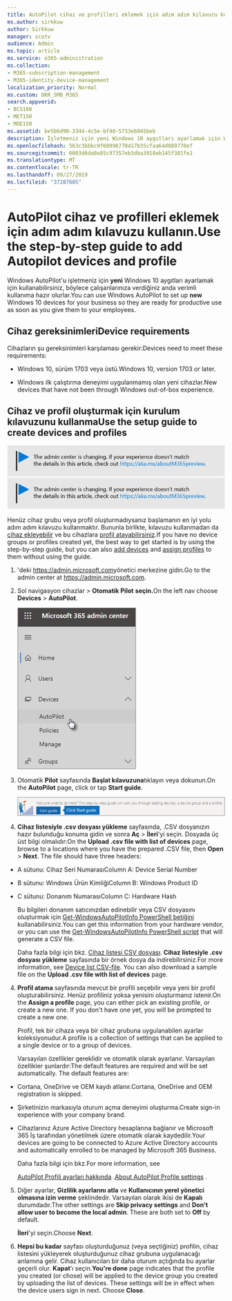 ```yaml
---
title: AutoPilot cihaz ve profilleri eklemek için adım adım kılavuzu kullanın.
ms.author: sirkkuw
author: Sirkkuw
manager: scotv
audience: Admin
ms.topic: article
ms.service: o365-administration
ms.collection:
- M365-subscription-management
- M365-identity-device-management
localization_priority: Normal
ms.custom: OKR_SMB_M365
search.appverid:
- BCS160
- MET150
- MOE150
ms.assetid: be5b6d90-3344-4c5e-bf40-5733eb845beb
description: İşletmeniz için yeni Windows 10 aygıtları ayarlamak için Windows AutoPilot'u nasıl kullanacağınızı öğrenin.
ms.openlocfilehash: 563c3bbbc9f69996778417b35cfaa64d089770ef
ms.sourcegitcommit: 6003d6da0a85c97357eb3dba3918eb145f381fe1
ms.translationtype: MT
ms.contentlocale: tr-TR
ms.lasthandoff: 09/27/2019
ms.locfileid: "37287605"
---
```

# <a name="use-the-step-by-step-guide-to-add-autopilot-devices-and-profile"></a><span data-ttu-id="e227a-103">AutoPilot cihaz ve profilleri eklemek için adım adım kılavuzu kullanın.</span><span class="sxs-lookup"><span data-stu-id="e227a-103">Use the step-by-step guide to add Autopilot devices and profile</span></span>

<span data-ttu-id="e227a-104">Windows AutoPilot'u işletmeniz için **yeni** Windows 10 aygıtları ayarlamak için kullanabilirsiniz, böylece çalışanlarınıza verdiğiniz anda verimli kullanıma hazır olurlar.</span><span class="sxs-lookup"><span data-stu-id="e227a-104">You can use Windows AutoPilot to set up **new** Windows 10 devices for your business so they are ready for productive use as soon as you give them to your employees.</span></span>
  
## <a name="device-requirements"></a><span data-ttu-id="e227a-105">Cihaz gereksinimleri</span><span class="sxs-lookup"><span data-stu-id="e227a-105">Device requirements</span></span>

<span data-ttu-id="e227a-106">Cihazların şu gereksinimleri karşılaması gerekir:</span><span class="sxs-lookup"><span data-stu-id="e227a-106">Devices need to meet these requirements:</span></span>
  
- <span data-ttu-id="e227a-107">Windows 10, sürüm 1703 veya üstü.</span><span class="sxs-lookup"><span data-stu-id="e227a-107">Windows 10, version 1703 or later.</span></span>
    
- <span data-ttu-id="e227a-108">Windows ilk çalıştırma deneyimi uygulanmamış olan yeni cihazlar.</span><span class="sxs-lookup"><span data-stu-id="e227a-108">New devices that have not been through Windows out-of-box experience.</span></span>
    
## <a name="use-the-setup-guide-to-create-devices-and-profiles"></a><span data-ttu-id="e227a-109">Cihaz ve profil oluşturmak için kurulum kılavuzunu kullanma</span><span class="sxs-lookup"><span data-stu-id="e227a-109">Use the setup guide to create devices and profiles</span></span>

<span data-ttu-id="e227a-110">[![Yönetici merkezinin değiştiğini bildirmek için etiket ve aka.ms/aboutM365preview daha fazla ayrıntı bulabilirsiniz.](media/m365admincenterchanging.png)](https://docs.microsoft.com/office365/admin/microsoft-365-admin-center-preview)</span><span class="sxs-lookup"><span data-stu-id="e227a-110">[![Label to let you know the admin center is changing and you can find more details at aka.ms/aboutM365preview.](media/m365admincenterchanging.png)](https://docs.microsoft.com/office365/admin/microsoft-365-admin-center-preview)</span></span>

<span data-ttu-id="e227a-111">Henüz cihaz grubu veya profil oluşturmadıysanız başlamanın en iyi yolu adım adım kılavuzu kullanmaktır. Bununla birlikte, kılavuzu kullanmadan da [cihaz ekleyebilir](create-and-edit-autopilot-devices.md) ve bu cihazlara [profil atayabilirsiniz](create-and-edit-autopilot-profiles.md).</span><span class="sxs-lookup"><span data-stu-id="e227a-111">If you have no device groups or profiles created yet, the best way to get started is by using the step-by-step guide, but you can also [add devices](create-and-edit-autopilot-devices.md) and [assign profiles](create-and-edit-autopilot-profiles.md) to them without using the guide.</span></span> 
  
1. <span data-ttu-id="e227a-112">'deki <a href="https://go.microsoft.com/fwlink/p/?linkid=837890" target="_blank">https://admin.microsoft.com</a>yönetici merkezine gidin.</span><span class="sxs-lookup"><span data-stu-id="e227a-112">Go to the admin center at <a href="https://go.microsoft.com/fwlink/p/?linkid=837890" target="_blank">https://admin.microsoft.com</a>.</span></span>

2. <span data-ttu-id="e227a-113">Sol navigasyon cihazlar \> **Otomatik Pilot** **seçin.**</span><span class="sxs-lookup"><span data-stu-id="e227a-113">On the left nav choose **Devices** \> **AutoPilot**.</span></span>

    ![Yönetici merkezinde cihazları seçin ve sonra Otomatik Pilot.](media/AutoPilot.png)
  
2. <span data-ttu-id="e227a-115">Otomatik **Pilot** sayfasında **Başlat kılavuzuna**tıklayın veya dokunun.</span><span class="sxs-lookup"><span data-stu-id="e227a-115">On the **AutoPilot** page, click or tap **Start guide**.</span></span>
    
    ![Click Start guide for step-by-step instructions for Autopilot.](media/31662655-d1e6-437d-87ea-c0dec5da56f7.png)
  
3. <span data-ttu-id="e227a-p101">**Cihaz listesiyle .csv dosyası yükleme** sayfasında, .CSV dosyanızın hazır bulunduğu konuma gidin ve sonra **Aç** \> **İleri**'yi seçin. Dosyada üç üst bilgi olmalıdır:</span><span class="sxs-lookup"><span data-stu-id="e227a-p101">On the **Upload .csv file with list of devices** page, browse to a locations where you have the prepared .CSV file, then **Open** \> **Next**. The file should have three headers:</span></span>
    
  - <span data-ttu-id="e227a-119">A sütunu: Cihaz Seri Numarası</span><span class="sxs-lookup"><span data-stu-id="e227a-119">Column A: Device Serial Number</span></span>
    
  - <span data-ttu-id="e227a-120">B sütunu: Windows Ürün Kimliği</span><span class="sxs-lookup"><span data-stu-id="e227a-120">Column B: Windows Product ID</span></span>
    
  - <span data-ttu-id="e227a-121">C sütunu: Donanım Numarası</span><span class="sxs-lookup"><span data-stu-id="e227a-121">Column C: Hardware Hash</span></span>
    
    <span data-ttu-id="e227a-122">Bu bilgileri donanım satıcınızdan edinebilir veya CSV dosyasını oluşturmak için [Get-WindowsAutoPilotInfo PowerShell betiğini](https://www.powershellgallery.com/packages/Get-WindowsAutoPilotInfo) kullanabilirsiniz.</span><span class="sxs-lookup"><span data-stu-id="e227a-122">You can get this information from your hardware vendor, or you can use the [Get-WindowsAutoPilotInfo PowerShell script](https://www.powershellgallery.com/packages/Get-WindowsAutoPilotInfo) that will generate a CSV file.</span></span> 
    
    <span data-ttu-id="e227a-p102">Daha fazla bilgi için bkz. [Cihaz listesi CSV dosyası](https://support.office.com/article/932e3676-2491-49f0-9177-d893d2f5276e). **Cihaz listesiyle .csv dosyası yükleme** sayfasında bir örnek dosya da indirebilirsiniz.</span><span class="sxs-lookup"><span data-stu-id="e227a-p102">For more information, see [Device list CSV-file](https://support.office.com/article/932e3676-2491-49f0-9177-d893d2f5276e). You can also download a sample file on the **Upload .csv file with list of devices** page.</span></span> 
    
4. <span data-ttu-id="e227a-p103">**Profil atama** sayfasında mevcut bir profili seçebilir veya yeni bir profil oluşturabilirsiniz. Henüz profiliniz yoksa yenisini oluşturmanız istenir.</span><span class="sxs-lookup"><span data-stu-id="e227a-p103">On the **Assign a profile** page, you can either pick an existing profile, or create a new one. If you don't have one yet, you will be prompted to create a new one.</span></span> 
    
    <span data-ttu-id="e227a-127">Profil, tek bir cihaza veya bir cihaz grubuna uygulanabilen ayarlar koleksiyonudur.</span><span class="sxs-lookup"><span data-stu-id="e227a-127">A profile is a collection of settings that can be applied to a single device or to a group of devices.</span></span>
    
    <span data-ttu-id="e227a-p104">Varsayılan özellikler gereklidir ve otomatik olarak ayarlanır. Varsayılan özellikler şunlardır:</span><span class="sxs-lookup"><span data-stu-id="e227a-p104">The default features are required and will be set automatically. The default features are:</span></span>
    
  - <span data-ttu-id="e227a-130">Cortana, OneDrive ve OEM kaydı atlanır.</span><span class="sxs-lookup"><span data-stu-id="e227a-130">Cortana, OneDrive and OEM registration is skipped.</span></span>
    
  - <span data-ttu-id="e227a-131">Şirketinizin markasıyla oturum açma deneyimi oluşturma.</span><span class="sxs-lookup"><span data-stu-id="e227a-131">Create sign-in experience with your company brand.</span></span>
    
  - <span data-ttu-id="e227a-132">Cihazlarınız Azure Active Directory hesaplarına bağlanır ve Microsoft 365 İş tarafından yönetilmek üzere otomatik olarak kaydedilir.</span><span class="sxs-lookup"><span data-stu-id="e227a-132">Your devices are going to be connected to Azure Active Directory accounts and automatically enrolled to be managed by Microsoft 365 Business.</span></span>
    
    <span data-ttu-id="e227a-133">Daha fazla bilgi için bkz.</span><span class="sxs-lookup"><span data-stu-id="e227a-133">For more information, see</span></span>
    
    <span data-ttu-id="e227a-134">[AutoPilot Profili ayarları hakkında](autopilot-profile-settings.md) .</span><span class="sxs-lookup"><span data-stu-id="e227a-134">[About AutoPilot Profile settings](autopilot-profile-settings.md) .</span></span> 
    
5. <span data-ttu-id="e227a-135">Diğer ayarlar, **Gizlilik ayarlarını atla** ve **Kullanıcının yerel yönetici olmasına izin verme** şeklindedir. Varsayılan olarak ikisi de **Kapalı** durumdadır.</span><span class="sxs-lookup"><span data-stu-id="e227a-135">The other settings are **Skip privacy settings** and **Don't allow user to become the local admin**. These are both set to **Off** by default.</span></span> 
    
    <span data-ttu-id="e227a-136">**İleri**'yi seçin.</span><span class="sxs-lookup"><span data-stu-id="e227a-136">Choose **Next**.</span></span>
    
6. <span data-ttu-id="e227a-p105">**Hepsi bu kadar** sayfası oluşturduğunuz (veya seçtiğiniz) profilin, cihaz listesini yükleyerek oluşturduğunuz cihaz grubuna uygulanacağı anlamına gelir. Cihaz kullanıcıları bir daha oturum açtığında bu ayarlar geçerli olur. **Kapat**'ı seçin.</span><span class="sxs-lookup"><span data-stu-id="e227a-p105">**You're done** page indicates that the profile you created (or chose) will be applied to the device group you created by uploading the list of devices. These settings will be in effect when the device users sign in next. Choose **Close**.</span></span>
    